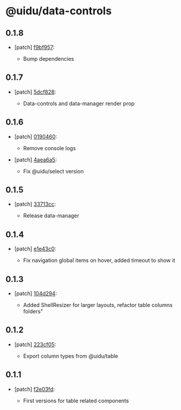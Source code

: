 # @uidu/data-controls

## 0.1.8
- [patch] [f9bf957](https://github.org/uidu-org/guidu/commits/f9bf957):

  - Bump dependencies

## 0.1.7
- [patch] [5dcf828](https://github.org/uidu-org/guidu/commits/5dcf828):

  - Data-controls and data-manager render prop

## 0.1.6
- [patch] [0190460](https://github.org/uidu-org/guidu/commits/0190460):

  - Remove console logs
- [patch] [4aea6a5](https://github.org/uidu-org/guidu/commits/4aea6a5):

  - Fix @uidu/select version

## 0.1.5
- [patch] [33713cc](https://github.org/uidu-org/guidu/commits/33713cc):

  - Release data-manager

## 0.1.4
- [patch] [e1e43c0](https://github.org/uidu-org/guidu/commits/e1e43c0):

  - Fix navigation global items on hover, added timeout to show it

## 0.1.3
- [patch] [104d294](https://github.org/uidu-org/guidu/commits/104d294):

  - Added ShellResizer for larger layouts, refactor table columns folders"

## 0.1.2
- [patch] [223cf05](https://github.org/uidu-org/guidu/commits/223cf05):

  - Export column types from @uidu/table

## 0.1.1
- [patch] [f2e03fd](https://github.org/uidu-org/guidu/commits/f2e03fd):

  - First versions for table related components
